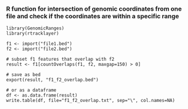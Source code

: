 ### R function for intersection of genomic coordinates from one file and check if the coordinates are within a specific range
```
library(GenomicRanges)
library(rtracklayer)

f1 <- import("file1.bed")
f2 <- import("file2.bed")

# subset f1 features that overlap with f2
result <- f1[countOverlaps(f1, f2, maxgap=150) > 0]

# save as bed
export(result, "f1_f2_overlap.bed")

# or as a dataframe
df <- as.data.frame(result)
write.table(df, file="f1_f2_overlap.txt", sep="\", col.names=NA)
```
